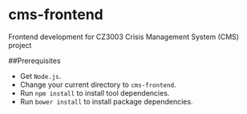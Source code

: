 # cms-frontend
Frontend development for CZ3003 Crisis Management System (CMS) project


##Prerequisites

- Get `Node.js`.
- Change your current directory to `cms-frontend`.
- Run `npm install` to install tool dependencies.
- Run `bower install` to install package dependencies.

